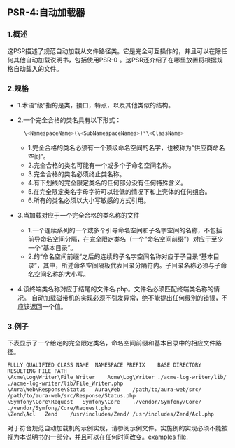 ## PSR-4:自动加载器

### 1.概述
这PSR描述了规范自动加载从文件路径类。它是完全可互操作的，并且可以在除任何其他自动加载说明书，包括使用PSR-0 。这PSR还介绍了在哪里放置将根据规格自动载入的文件。


### 2.规格
- 1.术语“级”指的是类，接口，特点，以及其他类似的结构。
- 2.一个完全合格的类名具有以下形式：
   ```php
     \<NamespaceName>(\<SubNamespaceNames>)*\<ClassName>
   ```
    - 1.完全合格的类名必须有一个顶级命名空间的名字，也被称为“供应商命名空间”。
    - 2.完全合格的类名可能有一个或多个子命名空间名称。
    - 3.完全合格的类名必须终止类名称。
    - 4.有下划线的完全限定类名的任何部分没有任何特殊含义。
    - 5.在完全限定类名字母字符可以较低的情况下和上壳体的任何组合。
    - 6.所有的类名必须以大小写敏感的方式引用。
    
- 3.当加载对应于一个完全合格的类名称的文件

    - 1.一个连续系列的一个或多个引导命名空间和子名字空间的名称，不包括前导命名空间分隔，在完全限定类名（一个“命名空间前缀”）对应于至少一个“基本目录”。
    - 2.的“命名空间前缀”之后的连续的子名字空间名称对应于子目录“基本目录”，其中，所述命名空间隔板代表目录分隔符内。子目录名称必须与子命名空间名称的大小写。

- 4.该终端类名称对应于结尾的文件名.php。文件名必须匹配终端类名称的情况。
自动加载磁带机的实现必须不引发异常，绝不能提出任何级别的错误，不应该返回一个值。



### 3.例子
下表显示了一个给定的完全限定类名，命名空间前缀和基本目录中的相应文件路径。
```$xslt
FULLY QUALIFIED CLASS NAME	NAMESPACE PREFIX	BASE DIRECTORY	RESULTING FILE PATH
\Acme\Log\Writer\File_Writer	Acme\Log\Writer	./acme-log-writer/lib/	./acme-log-writer/lib/File_Writer.php
\Aura\Web\Response\Status	Aura\Web	/path/to/aura-web/src/	/path/to/aura-web/src/Response/Status.php
\Symfony\Core\Request	Symfony\Core	./vendor/Symfony/Core/	./vendor/Symfony/Core/Request.php
\Zend\Acl	Zend	/usr/includes/Zend/	/usr/includes/Zend/Acl.php
```
对于符合规范自动加载机的示例实现，请参阅示例文件。实施例的实现必须不能被视为本说明书的一部分，并且可以在任何时间改变。[examples file](https://github.com/php-fig/fig-standards/blob/master/accepted/PSR-4-autoloader-examples.md).
